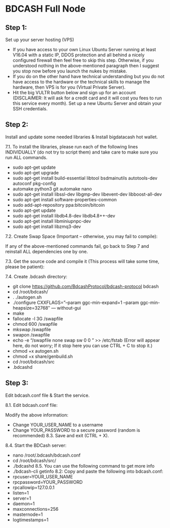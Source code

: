 # BDCASH Full Node

## Step 1: 
Set up your server hosting (VPS)

- If you have access to your own Linux Ubuntu Server running at least V16.04 with a static IP, DDOS protection and all behind a nicely configured firewall then feel free to skip this step. Otherwise, if you understood nothing in the above-mentioned paragraph then I suggest you stop now before you launch the nukes by mistake.
- If you do on the other hand have technical understanding but you do not have access to the hardware or the technical skills to manage the hardware, then VPS is for you (Virtual Private Server).
- Hit the big VULTR button below and sign up for an account (DISCLAIMER: It will ask for a credit card and it will cost you fees to run this service every month). Set up a new Ubuntu Server and obtain your SSH credentials.

## Step 2:

Install and update some needed libraries & Install bigdatacash hot wallet.

7.1. To install the libraries, please run each of the following lines INDIVIDUALLY (do not try to script them) and take care to make sure you run ALL commands.

- sudo apt-get update
- sudo apt-get upgrade
- sudo apt-get install build-essential libtool bsdmainutils autotools-dev autoconf pkg-config
- automake python3 git automake nano
- sudo apt-get install libssl-dev libgmp-dev libevent-dev libboost-all-dev
- sudo apt-get install software-properties-common
- sudo add-apt-repository ppa:bitcoin/bitcoin
- sudo apt-get update
- sudo apt-get install libdb4.8-dev libdb4.8++-dev
- sudo apt-get install libminiupnpc-dev
- sudo apt-get install libzmq3-dev

7.2. Create Swap Space (Important – otherwise, you may fail to compile):

If any of the above-mentioned commands fail, go back to Step 7 and reinstall ALL dependencies one by one.

7.3. Get the source code and compile it (This process will take some time, please be patient):

7.4. Create .bdcash directory:
- git clone https://github.com/BdcashProtocol/bdcash-protocol bdcash
- cd /root/bdcash/
- . ./autogen.sh
- ./configure CXXFLAGS=”–param ggc-min-expand=1 –param ggc-min-heapsize=32768″ — without-gui
- make
- fallocate -l 3G /swapfile
- chmod 600 /swapfile
- mkswap /swapfile
- swapon /swapfile
- echo -e “/swapfile none swap sw 0 0 ” >> /etc/fstab (Error will appear here, do not worry; If it stop here you can use CTRL + C to stop it.)
- chmod +x autogen.sh
- chmod +x share/genbuild.sh
- cd /root/bdcash/src
- .bdcashd

## Step 3:
Edit bdcash.conf file & Start the service.

8.1. Edit bdcash.conf file:

Modify the above information:
- Change YOUR_USER_NAME to a username
- Change YOUR_PASSWORD to a secure password (random is recommended)
8.3. Save and exit (CTRL + X).

8.4. Start the BDCash server:
- nano /root/.bdcash/bdcash.conf
- cd /root/bdcash/src/
- ./bdcashd
8.5. You can use the following command to get more info
- ./bdcash-cli getinfo
8.2: Copy and paste the following into bdcash.conf:
- rpcuser=YOUR_USER_NAME
- rpcpassword=YOUR_PASSWORD
- rpcallowip=127.0.0.1
- listen=1
- server=1
- daemon=1
- maxconnections=256
- masternode=1
- logtimestamps=1